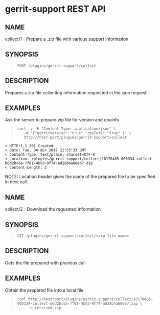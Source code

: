 gerrit-support REST API
==============================

NAME
----
collect/1 - Prepare a .zip file with various support information

SYNOPSIS
--------
>     POST /plugins/gerrit-support/collect

DESCRIPTION
-----------
Prepares a zip file collecting information requested in the json request


EXAMPLES
--------

Ask the server to prepare zip file for version and cpuinfo

>     curl -v -H "Content-Type: application/json" \
>        -d '{"gerritVersion":"true","cpuInfo":"true" }' \
>        http://host:port/plugins/gerrit-support/collect

```
< HTTP/1.1 201 Created
< Date: Tue, 04 Apr 2017 22:53:33 GMT
< Content-Type: text/plain; charset=UTF-8
< Location: /plugins/gerrit-support/collect/20170405-005334-collect-b6d2bc6a-7f01-4b93-9f74-ad28b4a68e67.zip
< Content-Length: 2

```
NOTE: Location header gives the name of the prepared file to be specified
in next call.

NAME
----
collect/2 - Download the requested information

SYNOPSIS
--------
>     GET /plugins/gerrit-support/collect/<zip file name>

DESCRIPTION
-----------
Gets the file prepared with previous call 


EXAMPLES
--------

Obtain the prepared file into a local file

>     curl http://host:port/plugins/gerrit-support/collect/20170405-005334-collect-b6d2bc6a-7f01-4b93-9f74-ad28b4a68e67.zip \
>          -o received.zip

